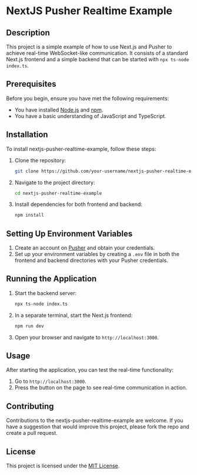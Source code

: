 # NextJS Pusher Realtime Example

## Description
This project is a simple example of how to use Next.js and Pusher to achieve real-time WebSocket-like communication. It consists of a standard Next.js frontend and a simple backend that can be started with `npx ts-node index.ts`.

## Prerequisites
Before you begin, ensure you have met the following requirements:
- You have installed [Node.js](https://nodejs.org/) and [npm](https://www.npmjs.com/).
- You have a basic understanding of JavaScript and TypeScript.

## Installation
To install nextjs-pusher-realtime-example, follow these steps:

1. Clone the repository:
   ```bash
   git clone https://github.com/your-username/nextjs-pusher-realtime-example.git
   ```
2. Navigate to the project directory:
   ```bash
   cd nextjs-pusher-realtime-example
   ```
3. Install dependencies for both frontend and backend:
   ```bash
   npm install
   ```

## Setting Up Environment Variables
1. Create an account on [Pusher](https://pusher.com/) and obtain your credentials.
2. Set up your environment variables by creating a `.env` file in both the frontend and backend directories with your Pusher credentials.

## Running the Application
1. Start the backend server:
   ```bash
   npx ts-node index.ts
   ```
2. In a separate terminal, start the Next.js frontend:
   ```bash
   npm run dev
   ```
3. Open your browser and navigate to `http://localhost:3000`.

## Usage
After starting the application, you can test the real-time functionality:
1. Go to `http://localhost:3000`.
2. Press the button on the page to see real-time communication in action.

## Contributing
Contributions to the nextjs-pusher-realtime-example are welcome. If you have a suggestion that would improve this project, please fork the repo and create a pull request.

## License
This project is licensed under the [MIT License](LICENSE).
